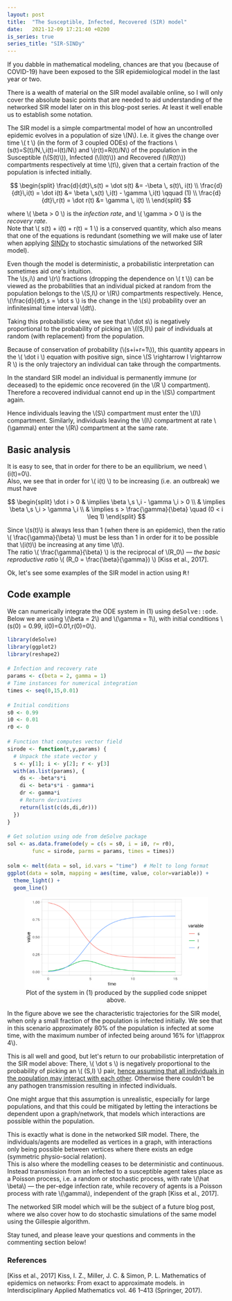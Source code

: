 ```yaml
---
layout: post
title:  "The Susceptible, Infected, Recovered (SIR) model"
date:   2021-12-09 17:21:40 +0200
is_series: true
series_title: "SIR-SINDy"
---
```


If you dabble in mathematical modeling, chances are that you (because of COVID-19)
have been exposed to the SIR epidemiological model in the last year or two.

There is a wealth of material on the SIR model available online, so I will only cover
the absolute basic points that are needed to aid understanding of the networked SIR model later on in this blog-post series.
At least it well enable us to establish some notation.

The SIR model is a simple compartmental model of how an uncontrolled epidemic evolves in a population of size \\(N\\).
I.e. it gives the change over time \\( t \\) (in the form of 3 coupled ODEs)
of the fractions \\(s(t)=S(t)/N,\\,i(t)=I(t)/N\\) and \\(r(t)=R(t)/N\\) of the population
in the Susceptible (\\(S(t)\\)), Infected (\\(I(t)\\)) and Recovered (\\(R(t)\\)) compartments respectively at time \\(t\\),
given that a certain fraction of the population is infected initially.

$$
\begin{split} \frac{d}{dt}\,s(t) = \dot s(t) &= -\beta \, s(t)\, i(t) \\
              \frac{d}{dt}\,i(t) = \dot i(t) &= \beta \,s(t) \,i(t) - \gamma \,i(t) \qquad (1) \\
              \frac{d}{dt}\,r(t) = \dot r(t) &= \gamma \, i(t) \\
\end{split}
$$

where \\( \beta > 0 \\) is the <em>infection rate</em>, and \\( \gamma > 0 \\) is the <em>recovery rate</em>.<br>
Note that \\( s(t) + i(t) + r(t) = 1 \\) is a conserved quantity, which also means that one of the equations is redundant
(something we will make use of later when applying <a href="sindy-intro.html">SINDy</a>
to stochastic simulations of the networked SIR model).


Even though the model is deterministic, a probabilistic interpretation can sometimes aid one's intuition.<br>
The \\(s,i\\) and \\(r\\) fractions (dropping the dependence on \\( t \\)) can be viewed as the probabilities
that an individual picked at random from the population belongs to the \\(S,I\\) or \\(R\\) compartments respectively.
Hence, \\(\frac{d}{dt}\,s = \dot s \\) is the change
in the \\(s\\) probability over an infinitesimal time interval \\(dt\\).

Taking this probabilistic view, we see that \\(\dot s\\) is negatively proportional to the probability
of picking an \\((S,I)\\) pair of individuals at random (with replacement) from the population.

Because of conservation of probability (\\(s+i+r=1\\)), this quantity appears in the \\( \dot i \\) equation with positive sign,
since \\(S \rightarrow I \rightarrow R \\) is the only trajectory an individual can take through the compartments.

In the standard SIR model an individual is permanently immune (or deceased)
to the epidemic once recovered (in the \\(R \\) compartment).
Therefore a recovered individual cannot end up in the \\(S\\) compartment again.

Hence individuals leaving the \\(S\\) compartment must enter the \\(I\\) compartment.
Similarly, individuals leaving the \\(I\\) compartment at rate \\(\gamma\\) enter the \\(R\\) compartment at the same rate.

## Basic analysis

It is easy to see, that in order for there to be an equilibrium, we need \\(i(t)=0\\).<br>
Also, we see that in order for \\( i(t) \\) to be increasing (i.e. an outbreak) we must have

$$
\begin{split}
\dot i > 0 & \implies \beta \,s \,i - \gamma \,i > 0 \\
& \implies \beta \,s \,i > \gamma \,i \\
& \implies s > \frac{\gamma}{\beta} \quad (0 < i \leq 1)
\end{split}
$$

Since \\(s(t)\\) is always less than 1 (when there is an epidemic), then
the ratio \\( \frac{\gamma}{\beta} \\) must be less than 1 in order
for it to be possible that \\(i(t)\\) be increasing at any time \\(t\\).<br>
The ratio \\( \frac{\gamma}{\beta} \\) is the reciprocal of \\(R_0\\) &mdash; <em>the basic reproductive ratio</em>
\\( (R_0 = \frac{\beta}{\gamma}) \\) [Kiss et al., 2017].

Ok, let's see some examples of the SIR model in action using <samp>R!</samp>

## Code example
We can numerically integrate the ODE system in (1) using <samp>deSolve::ode</samp>.
Below we are using \\(\beta = 2\\) and \\(\gamma = 1\\), with initial conditions
\\(s(0) = 0.99, i(0)=0.01,r(0)=0\\).

```R
library(deSolve)
library(ggplot2)
library(reshape2)

# Infection and recovery rate
params <- c(beta = 2, gamma = 1)
# Time instances for numerical integration
times <- seq(0,15,0.01)

# Initial conditions
s0 <- 0.99
i0 <- 0.01
r0 <- 0

# Function that computes vector field
sirode <- function(t,y,params) {
  # Unpack the state vector y
  s <- y[1]; i <- y[2]; r <- y[3]
  with(as.list(params), {
    ds <- -beta*s*i
    di <- beta*s*i - gamma*i
    dr <- gamma*i
    # Return derivatives
    return(list(c(ds,di,dr)))
  })
}

# Get solution using ode from deSolve package
sol <- as.data.frame(ode(y = c(s = s0, i = i0, r= r0),
        func = sirode, parms = params, times = times))

solm <- melt(data = sol, id.vars = "time")  # Melt to long format
ggplot(data = solm, mapping = aes(time, value, color=variable)) +
  theme_light() +
  geom_line()
```

<figure align="center">
<img src="/static/images/sir-plot.png" alt="Plot of system in (1)" align="center">
<figcaption>Plot of the system in (1) produced by the supplied code snippet above.</figcaption>
</figure>

In the figure above we see the characteristic trajectories for the SIR model,
when only a small fraction of the population is infected initially.
We see that in this scenario approximately 80% of the population is infected at some time,
with the maximum number of infected being around 16% for \\(t\approx 4\\).

This is all well and good,
but let's return to our probabilistic interpretation of the SIR model above:
There, \\( \dot s \\) is negatively proportional to the probability of picking an \\( (S,I) \\) pair,
<u>hence assuming that all individuals in the population may interact with each other</u>.
Otherwise there couldn't be any pathogen transmission resulting in infected individuals.

One might argue that this assumption is unrealistic, especially for large populations,
and that this could be mitigated by letting the interactions be dependent upon a graph/network,
that models which interactions are possible within the population.

This is exactly what is done in the networked SIR model.
There, the individuals/agents are modelled as vertices in a graph, with interactions only being possible
between vertices where there exists an edge (symmetric physio-social relation).<br>
This is also where the modelling ceases to be deterministic and continuous.
Instead transmission from an infected to a susceptible agent
takes place as a Poisson process, i.e. a random or stochastic process,
 with rate \\(\hat \beta\\) &mdash; the per-edge infection rate,
while recovery of agents is a Poisson process with rate \\(\gamma\\), independent of the graph
[Kiss et al., 2017].

The networked SIR model which will be the subject of a future blog post,
where we also cover how to do stochastic simulations of the same model using the Gillespie algorithm.

Stay tuned, and please leave your questions and comments in the commenting section below!

### References
[Kiss et al., 2017] Kiss, I. Z., Miller, J. C. & Simon, P. L. Mathematics of epidemics on networks:
From exact to approximate models. in Interdisciplinary Applied Mathematics vol. 46 1–413 (Springer, 2017).
